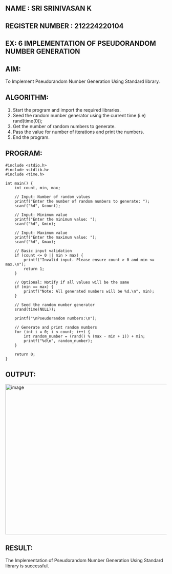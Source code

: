 ## NAME : SRI SRINIVASAN K
## REGISTER NUMBER : 212224220104
## EX: 6 IMPLEMENTATION OF PSEUDORANDOM NUMBER GENERATION 

## AIM:
To Implement Pseudorandom Number Generation Using Standard library.


## ALGORITHM:

1.	Start the program and import the required libraries.
2.	Seed the random number generator using the current time (i.e) rand(time(0));
3.	Get the number of random numbers to generate.
4.	Pass the value for number of iterations and print the numbers.
5.	End the program.


## PROGRAM:
```
#include <stdio.h>
#include <stdlib.h>
#include <time.h>

int main() {
    int count, min, max;

    // Input: Number of random values
    printf("Enter the number of random numbers to generate: ");
    scanf("%d", &count);

    // Input: Minimum value
    printf("Enter the minimum value: ");
    scanf("%d", &min);

    // Input: Maximum value
    printf("Enter the maximum value: ");
    scanf("%d", &max);

    // Basic input validation
    if (count <= 0 || min > max) {
        printf("Invalid input. Please ensure count > 0 and min <= max.\n");
        return 1;
    }

    // Optional: Notify if all values will be the same
    if (min == max) {
        printf("Note: All generated numbers will be %d.\n", min);
    }

    // Seed the random number generator
    srand(time(NULL));

    printf("\nPseudorandom numbers:\n");

    // Generate and print random numbers
    for (int i = 0; i < count; i++) {
        int random_number = (rand() % (max - min + 1)) + min;
        printf("%d\n", random_number);
    }

    return 0;
}
```
## OUTPUT:
<img width="813" height="468" alt="image" src="https://github.com/user-attachments/assets/90e73e8c-f205-472a-ba6c-6b3fe79a7b92" />

## RESULT:
The Implementation of Pseudorandom Number Generation Using Standard library is successful.
